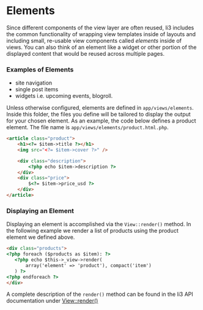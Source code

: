 # Elements

Since different components of the view layer are often reused, li3 includes the common functionality of wrapping view templates inside of layouts and including small, re-usable view components called <em>elements</em> inside of views.  You can also think of an element like a widget or other portion of the displayed content that would be reused across multiple pages.

### Examples of Elements

- site navigation
- single post items
- widgets i.e. upcoming events, blogroll.

Unless otherwise configured, elements are defined in `app/views/elements`. Inside this folder, the files you define will be tailored to display the output for your chosen element.  As an example, the code below defines a product element.  The file name is `app/views/elements/product.html.php`.

```html
<article class="product">
	<h1><?= $item->title ?></h1>
	<img src="<?= $item->cover ?>" />

	<div class="description">
		<?php echo $item->description ?>
	</div>
	<div class="price">
		$<?= $item->price_usd ?>
	</div>
</article>
```

### Displaying an Element

Displaying an element is accomplished via the `View::render()` method. In the following example we render a list of products using the product element we defined above.

```html
<div class="products">
<?php foreach ($products as $item): ?>
   <?php echo $this->_view->render(
	   array('element' => 'product'), compact('item')
   ) ?>
<?php endforeach ?>
</div>
```

A complete description of the `render()` method can be found in the li3 API documentation under [View::render()](http://li3.me/docs/lithium/template/View::render)
